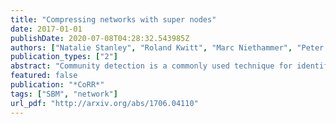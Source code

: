 ```yaml
---
title: "Compressing networks with super nodes"
date: 2017-01-01
publishDate: 2020-07-08T04:28:32.543985Z
authors: ["Natalie Stanley", "Roland Kwitt", "Marc Niethammer", "Peter J. Mucha"]
publication_types: ["2"]
abstract: "Community detection is a commonly used technique for identifying groups in a network based on similarities in connectivity patterns. To facilitate community detection in large networks, we recast the network as a smaller network of ‘super nodes’, where each super node comprises one or more nodes of the original network. We can then use this super node representation as the input into standard community detection algorithms. To define the seeds, or centers, of our super nodes, we apply the ‘CoreHD’ ranking, a technique applied in network dismantling and decycling problems. We test our approach through the analysis of two common methods for community detection: modularity maximization with the Louvain algorithm and maximum likelihood optimization for fitting a stochastic block model. Our results highlight that applying community detection to the compressed network of super nodes is significantly faster while successfully producing partitions that are more aligned with the local network connectivity and more stable across multiple (stochastic) runs within and between community detection algorithms, yet still overlap well with the results obtained using the full network."
featured: false
publication: "*CoRR*"
tags: ["SBM", "network"]
url_pdf: "http://arxiv.org/abs/1706.04110"
---
```


